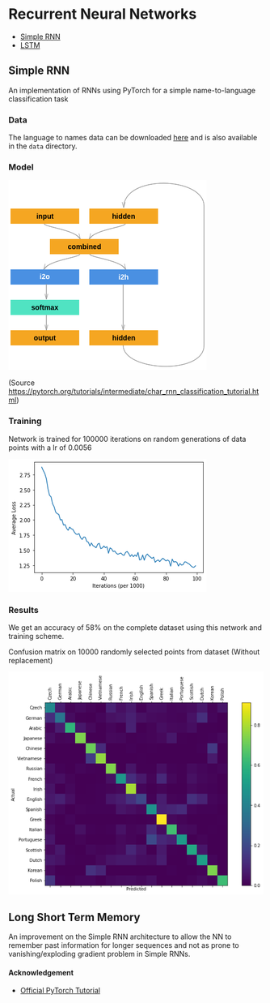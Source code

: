 # Recurrent Neural Networks

-   [Simple RNN](#simple-rnn)
-   [LSTM](#long-short-term-memory)

## Simple RNN

An implementation of RNNs using PyTorch for a simple name-to-language classification task

### Data

The language to names data can be downloaded [here](https://download.pytorch.org/tutorial/data.zip) and is also available in the `data` directory.

### Model

<img src="img/rnn_simple.png" />

(Source <https://pytorch.org/tutorials/intermediate/char_rnn_classification_tutorial.html>)

### Training

Network is trained for 100000 iterations on random generations of data points with a lr of 0.0056

<img src="img/loss_curve.png" />

### Results

We get an accuracy of 58% on the complete dataset using this network and training scheme.

Confusion matrix on 10000 randomly selected points from dataset (Without replacement)

<img src="img/confusion_matrix.png" />

## Long Short Term Memory

An improvement on the Simple RNN architecture to allow the NN to remember past information for longer sequences and not as prone to vanishing/exploding gradient problem in Simple RNNs.

#### Acknowledgement

-   [Official PyTorch Tutorial](https://pytorch.org/tutorials/intermediate/char_rnn_classification_tutorial.html)
